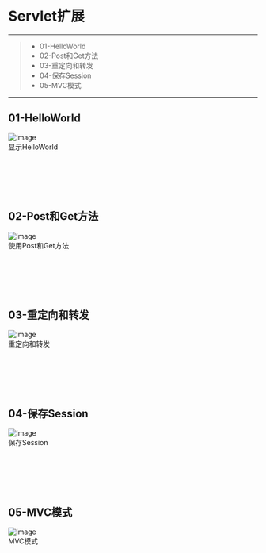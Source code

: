# Servlet扩展

------

> * 01-HelloWorld
> * 02-Post和Get方法
> * 03-重定向和转发
> * 04-保存Session
> * 05-MVC模式

------

## 01-HelloWorld<br>
![image](https://github.com/luguanxing/Web-Study/blob/master/JSP-homework/%E8%AF%BE%E5%A4%96Servlet%E6%89%A9%E5%B1%95/pictures/01.jpg?raw=true)<br>
显示HelloWorld
<br><br><br><br><br><br>


## 02-Post和Get方法<br>
![image](https://github.com/luguanxing/Web-Study/blob/master/JSP-homework/%E8%AF%BE%E5%A4%96Servlet%E6%89%A9%E5%B1%95/pictures/02.jpg?raw=true)<br>
使用Post和Get方法
<br><br><br><br><br><br>


## 03-重定向和转发<br>
![image](https://github.com/luguanxing/Web-Study/blob/master/JSP-homework/%E8%AF%BE%E5%A4%96Servlet%E6%89%A9%E5%B1%95/pictures/03.gif?raw=true)<br>
重定向和转发
<br><br><br><br><br><br>

## 04-保存Session<br>
![image](https://github.com/luguanxing/Web-Study/blob/master/JSP-homework/%E8%AF%BE%E5%A4%96Servlet%E6%89%A9%E5%B1%95/pictures/04.gif?raw=true)<br>
保存Session
<br><br><br><br><br><br>

## 05-MVC模式<br>
![image](https://github.com/luguanxing/Web-Study/blob/master/JSP-homework/%E8%AF%BE%E5%A4%96Servlet%E6%89%A9%E5%B1%95/pictures/05.gif?raw=true)<br>
MVC模式
<br><br><br><br><br><br>
